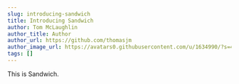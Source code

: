 ```yaml
---
slug: introducing-sandwich
title: Introducing Sandwich
author: Tom McLaughlin
author_title: Author
author_url: https://github.com/thomasjm
author_image_url: https://avatars0.githubusercontent.com/u/1634990/?s=400&v=4
tags: []
---
```


This is Sandwich.

